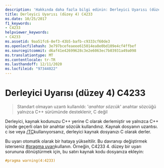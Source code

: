 ```yaml
---
description: 'Hakkında daha fazla bilgi edinin: Derleyici Uyarısı (düzey 4) C4233'
title: Derleyici Uyarısı (düzey 4) C4233
ms.date: 10/25/2017
f1_keywords:
- C4233
helpviewer_keywords:
- C4233
ms.assetid: 9aa51fc6-8ef3-43b5-bafb-c9333cf60de3
ms.openlocfilehash: 3e797bcefeaeee615014ea8e0bd109e4cf4ffbef
ms.sourcegitcommit: d6af41e42699628c3e2e6063ec7b03931a49a098
ms.translationtype: MT
ms.contentlocale: tr-TR
ms.lasthandoff: 12/11/2020
ms.locfileid: "97344022"
---
```

# <a name="compiler-warning-level-4-c4233"></a>Derleyici Uyarısı (düzey 4) C4233

> Standart olmayan uzantı kullanıldı: '*anahtar sözcük*' anahtar sözcüğü yalnızca C++ sürümünde desteklenir, C değil

Derleyici, kaynak kodunuzu C++ yerine C olarak derlemiştir ve yalnızca C++ içinde geçerli olan bir anahtar sözcük kullandınız. Kaynak dosyanın uzantısı. c ise veya [/TC](../../build/reference/tc-tp-tc-tp-specify-source-file-type.md)kullanıyorsanız, derleyici kaynak dosyanızı C olarak derler.

Bu uyarı otomatik olarak bir hataya yükseltilir. Bu davranışı değiştirmek isterseniz [#pragma uyarı](../../preprocessor/warning.md)kullanın. Örneğin, C4233 4. düzey bir uyarı sorununa dönüştürmek için, bu satırı kaynak kodu dosyanıza ekleyin:

```cpp
#pragma warning(4:4233)
```
